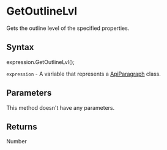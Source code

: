 # GetOutlineLvl

Gets the outline level of the specified properties.

## Syntax

expression.GetOutlineLvl();

`expression` - A variable that represents a [ApiParagraph](../ApiParagraph.md) class.

## Parameters

This method doesn't have any parameters.

## Returns

Number